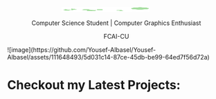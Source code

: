 <div style="position: relative; width: 50%; margin: 0 auto; overflow: hidden;">
 <p align="center"> <img src="https://raw.githubusercontent.com/Yousef-Albasel/Yousef-Albasel/master/textanim-NO61G.gif" width="40%" height="40%" style="position: absolute; top: 0; left: 0; z-index: 1;">
  <img src="https://raw.githubusercontent.com/Yousef-Albasel/Yousef-Albasel/master/Animated Shape (1).svg" width= 80%; height = 80%; style="position: absolute; top: 0; left: 0; z-index: 2;" alt="Image">
</div></p>
<p align="center"> Computer Science Student | Computer Graphics Enthusiast </p>
<p align="center"> FCAI-CU </p>
![image](https://github.com/Yousef-Albasel/Yousef-Albasel/assets/111648493/5d031c14-87ce-45db-be99-64ed7f56d72a)

# Checkout my Latest Projects:

